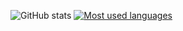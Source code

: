 ![GitHub stats](https://github-readme-stats.vercel.app/api?username=kirillmerz&show_icons=true&count_private=true&hide_title=1&theme=tokyonight)
[![Most used languages](https://github-readme-stats.vercel.app/api/top-langs/?username=kirillmerz&layout=compact&theme=tokyonight)](https://github.com/anuraghazra/github-readme-stats)
